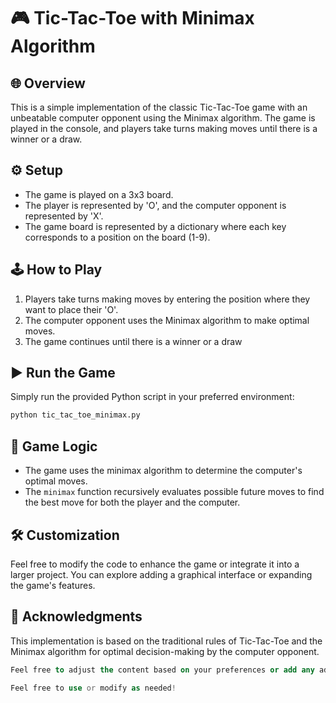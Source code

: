 # 🎮 Tic-Tac-Toe with Minimax Algorithm

## 🌐 Overview
This is a simple implementation of the classic Tic-Tac-Toe game with an unbeatable computer opponent using the Minimax algorithm. The game is played in the console, and players take turns making moves until there is a winner or a draw.

## ⚙ Setup
- The game is played on a 3x3 board.
- The player is represented by 'O', and the computer opponent is represented by 'X'.
- The game board is represented by a dictionary where each key corresponds to a position on the board (1-9).

## 🕹 How to Play
1. Players take turns making moves by entering the position where they want to place their 'O'.
2. The computer opponent uses the Minimax algorithm to make optimal moves.
3. The game continues until there is a winner or a draw

## ▶ Run the Game
Simply run the provided Python script in your preferred environment:

```bash
python tic_tac_toe_minimax.py

```
## 🧠 Game Logic
- The game uses the minimax algorithm to determine the computer's optimal moves.
- The `minimax` function recursively evaluates possible future moves to find the best move for both the player and the computer.

## 🛠️ Customization
Feel free to modify the code to enhance the game or integrate it into a larger project. You can explore adding a graphical interface or expanding the game's features.

## 🙌 Acknowledgments
This implementation is based on the traditional rules of Tic-Tac-Toe and the Minimax algorithm for optimal decision-making by the computer opponent.

```sql
Feel free to adjust the content based on your preferences or add any additional information you find relevant.
```
```php
Feel free to use or modify as needed!
```
